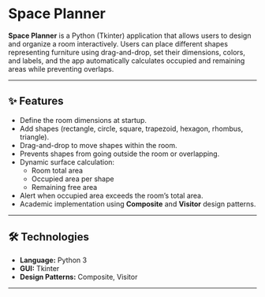 # Space Planner

**Space Planner** is a Python (Tkinter) application that allows users to design and organize a room interactively. Users can place different shapes representing furniture using drag-and-drop, set their dimensions, colors, and labels, and the app automatically calculates occupied and remaining areas while preventing overlaps.  

---

## ✨ Features
- Define the room dimensions at startup.  
- Add shapes (rectangle, circle, square, trapezoid, hexagon, rhombus, triangle).  
- Drag-and-drop to move shapes within the room.  
- Prevents shapes from going outside the room or overlapping.  
- Dynamic surface calculation:  
  - Room total area  
  - Occupied area per shape  
  - Remaining free area  
- Alert when occupied area exceeds the room’s total area.  
- Academic implementation using **Composite** and **Visitor** design patterns.  

---

## 🛠️ Technologies
- **Language:** Python 3  
- **GUI:** Tkinter  
- **Design Patterns:** Composite, Visitor  

---

